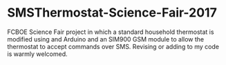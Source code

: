 # SMSThermostat-Science-Fair-2017
FCBOE Science Fair project in which a standard household thermostat is modified using and Arduino and an SIM900 GSM module to allow the thermostat to accept commands over SMS. Revising or adding to my code is warmly welcomed.
